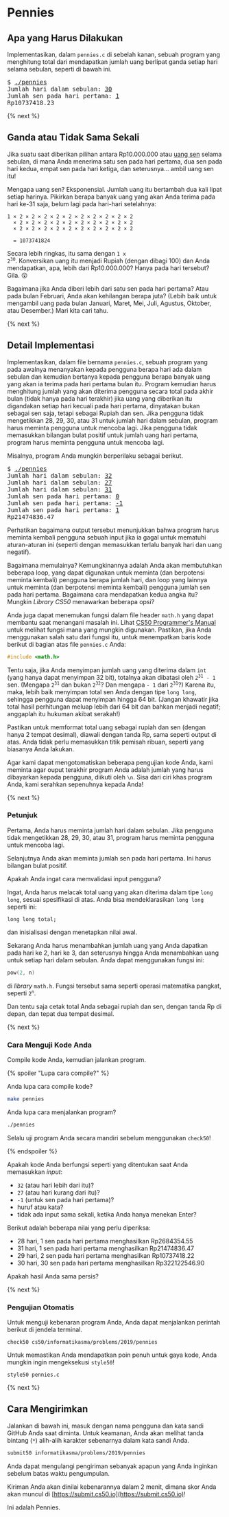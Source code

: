 # Pennies

## Apa yang Harus Dilakukan

Implementasikan, dalam `pennies.c` di sebelah kanan, sebuah program yang menghitung total dari mendapatkan jumlah uang berlipat ganda setiap hari selama sebulan, seperti di bawah ini.

<pre>
$ <u>./pennies</u>
Jumlah hari dalam sebulan: <u>30</u>
Jumlah sen pada hari pertama: <u>1</u>
Rp10737418.23
</pre>

{% next %}

## Ganda atau Tidak Sama Sekali

Jika suatu saat diberikan pilihan antara Rp10.000.000 atau [uang sen](https://id.wikipedia.org/wiki/Sen_(mata_uang)) selama sebulan, di mana Anda menerima satu sen pada hari pertama, dua sen pada hari kedua, empat sen pada hari ketiga, dan seterusnya… ambil uang sen itu!

Mengapa uang sen? Eksponensial. Jumlah uang itu bertambah dua kali lipat setiap harinya. Pikirkan berapa banyak uang yang akan Anda terima pada hari ke-31 saja, belum lagi pada hari-hari setelahnya:

```
1 × 2 × 2 × 2 × 2 × 2 × 2 × 2 × 2 × 2 × 2
  × 2 × 2 × 2 × 2 × 2 × 2 × 2 × 2 × 2 × 2
  × 2 × 2 × 2 × 2 × 2 × 2 × 2 × 2 × 2 × 2

  = 1073741824
```

Secara lebih ringkas, itu sama dengan <code>1 x 2<sup>30</sup></code>. Konversikan uang itu menjadi Rupiah (dengan dibagi 100) dan Anda mendapatkan, apa, lebih dari Rp10.000.000? Hanya pada hari tersebut? Gila. 😲

Bagaimana jika Anda diberi lebih dari satu sen pada hari pertama? Atau pada bulan Februari, Anda akan kehilangan berapa juta? (Lebih baik untuk mengambil uang pada bulan Januari, Maret, Mei, Juli, Agustus, Oktober, atau Desember.) Mari kita cari tahu.

{% next %}

## Detail Implementasi

Implementasikan, dalam file bernama `pennies.c`, sebuah program yang pada awalnya menanyakan kepada pengguna berapa hari ada dalam sebulan dan kemudian bertanya kepada pengguna berapa banyak uang yang akan ia terima pada hari pertama bulan itu. Program kemudian harus menghitung jumlah yang akan diterima pengguna secara total pada akhir bulan (tidak hanya pada hari terakhir) jika uang yang diberikan itu digandakan setiap hari kecuali pada hari pertama, dinyatakan bukan sebagai sen saja, tetapi sebagai Rupiah dan sen. Jika pengguna tidak mengetikkan 28, 29, 30, atau 31 untuk jumlah hari dalam sebulan, program harus meminta pengguna untuk mencoba lagi. Jika pengguna tidak memasukkan bilangan bulat positif untuk jumlah uang hari pertama, program harus meminta pengguna untuk mencoba lagi.

Misalnya, program Anda mungkin berperilaku sebagai berikut.

<pre>
$ <u>./pennies</u>
Jumlah hari dalam sebulan: <u>32</u>
Jumlah hari dalam sebulan: <u>27</u>
Jumlah hari dalam sebulan: <u>31</u>
Jumlah sen pada hari pertama: <u>0</u>
Jumlah sen pada hari pertama: <u>-1</u>
Jumlah sen pada hari pertama: <u>1</u>
Rp21474836.47
</pre>

Perhatikan bagaimana output tersebut menunjukkan bahwa program harus meminta kembali pengguna sebuah input jika ia gagal untuk mematuhi aturan-aturan ini (seperti dengan memasukkan terlalu banyak hari dan uang negatif).

Bagaimana memulainya? Kemungkinannya adalah Anda akan membutuhkan beberapa loop, yang dapat digunakan untuk meminta (dan berpotensi meminta kembali) pengguna berapa jumlah hari, dan loop yang lainnya untuk meminta (dan berpotensi meminta kembali) pengguna jumlah sen pada hari pertama. Bagaimana cara mendapatkan kedua angka itu? Mungkin *Library CS50* menawarkan beberapa opsi?

Anda juga dapat menemukan fungsi dalam file header `math.h` yang dapat membantu saat menangani masalah ini. Lihat [CS50 Programmer's Manual](https://man.cs50.io/) untuk melihat fungsi mana yang mungkin digunakan. Pastikan, jika Anda menggunakan salah satu dari fungsi itu, untuk menempatkan baris kode berikut di bagian atas file `pennies.c` Anda:

```c
#include <math.h>
```

Tentu saja, jika Anda menyimpan jumlah uang yang diterima dalam `int` (yang hanya dapat menyimpan 32 bit), totalnya akan dibatasi oleh <code>2<sup>31</sup> - 1</code> sen. (Mengapa <code>2<sup>31</sup></code> dan bukan <code>2<sup>32</sup></code>? Dan mengapa `- 1` dari <code>2<sup>31</sup></code>?) Karena itu, maka, lebih baik menyimpan total sen Anda dengan tipe `long long`, sehingga pengguna dapat menyimpan hingga 64 bit. (Jangan khawatir jika total hasil perhitungan meluap lebih dari 64 bit dan bahkan menjadi negatif; anggaplah itu hukuman akibat serakah!)

Pastikan untuk memformat total uang sebagai rupiah dan sen (dengan hanya 2 tempat desimal), diawali dengan tanda Rp, sama seperti output di atas. Anda tidak perlu memasukkan titik pemisah ribuan, seperti yang biasanya Anda lakukan.

Agar kami dapat mengotomatiskan beberapa pengujian kode Anda, kami meminta agar ouput terakhir program Anda adalah jumlah yang harus dibayarkan kepada pengguna, diikuti oleh `\n`. Sisa dari ciri khas program Anda, kami serahkan sepenuhnya kepada Anda!

{% next %}

### Petunjuk

Pertama, Anda harus meminta jumlah hari dalam sebulan. Jika pengguna tidak mengetikkan 28, 29, 30, atau 31, program harus meminta pengguna untuk mencoba lagi.

Selanjutnya Anda akan meminta jumlah sen pada hari pertama. Ini harus bilangan bulat positif.

Apakah Anda ingat cara memvalidasi input pengguna?

Ingat, Anda harus melacak total uang yang akan diterima dalam tipe `long long`, sesuai spesifikasi di atas. Anda bisa mendeklarasikan `long long` seperti ini:

```
long long total;
```

dan inisialisasi dengan menetapkan nilai awal.

Sekarang Anda harus menambahkan jumlah uang yang Anda dapatkan pada hari ke 2, hari ke 3, dan seterusnya hingga Anda menambahkan uang untuk setiap hari dalam sebulan. Anda dapat menggunakan fungsi ini:

```c
pow(2, n)
```

di *library* `math.h`. Fungsi tersebut sama seperti operasi matematika pangkat, seperti <code>2<sup>n</sup></code>.

Dan tentu saja cetak total Anda sebagai rupiah dan sen, dengan tanda Rp di depan, dan tepat dua tempat desimal.

{% next %}

<!-- ### Panduan -->

<!-- {% video https://www.youtube.com/watch?v=gm3_NTIo-VA %} -->

<!-- {% spoiler "Solusi Pengajar" %}

Untuk mencoba implementasi pengajar dari masalah ini, jalankan

```bash
./pennies
```

dalam [sandbox ini](http://bit.ly/2o86JOt).

{% endspoiler %} -->

### Cara Menguji Kode Anda

Compile kode Anda, kemudian jalankan program.

{% spoiler "Lupa cara compile?" %}

Anda lupa cara compile kode?

```bash
make pennies
```

Anda lupa cara menjalankan program?

```bash
./pennies
```

Selalu uji program Anda secara mandiri sebelum menggunakan `check50`!

{% endspoiler %}

Apakah kode Anda berfungsi seperti yang ditentukan saat Anda memasukkan *input*:

* `32` (atau hari lebih dari itu)?
* `27` (atau hari kurang dari itu)?
* `-1` (untuk sen pada hari pertama)?
* huruf atau kata?
* tidak ada input sama sekali, ketika Anda hanya menekan Enter?

Berikut adalah beberapa nilai yang perlu diperiksa:

* 28 hari, 1 sen pada hari pertama menghasilkan Rp2684354.55
* 31 hari, 1 sen pada hari pertama menghasilkan Rp21474836.47
* 29 hari, 2 sen pada hari pertama menghasilkan Rp10737418.22
* 30 hari, 30 sen pada hari pertama menghasilkan Rp322122546.90

Apakah hasil Anda sama persis?

{% next %}

### Pengujian Otomatis

Untuk menguji kebenaran program Anda, Anda dapat menjalankan perintah berikut di jendela terminal.

```
check50 cs50/informatikasma/problems/2019/pennies
```

Untuk memastikan Anda mendapatkan poin penuh untuk gaya kode, Anda mungkin ingin mengeksekusi `style50`!

```
style50 pennies.c
```

{% next %}

## Cara Mengirimkan

Jalankan di bawah ini, masuk dengan nama pengguna dan kata sandi GitHub Anda saat diminta. Untuk keamanan, Anda akan melihat tanda bintang (`*`) alih-alih karakter sebenarnya dalam kata sandi Anda.

```bash
submit50 informatikasma/problems/2019/pennies
```

Anda dapat mengulangi pengiriman sebanyak apapun yang Anda inginkan sebelum batas waktu pengumpulan.

Kiriman Anda akan dinilai kebenarannya dalam 2 menit, dimana skor Anda akan muncul di [https://submit.cs50.io](https://submit.cs50.io)!

Ini adalah Pennies.
